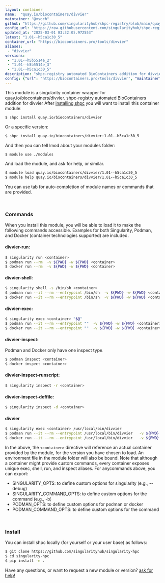 ```yaml
---
layout: container
name:  "quay.io/biocontainers/divvier"
maintainer: "@vsoch"
github: "https://github.com/singularityhub/shpc-registry/blob/main/quay.io/biocontainers/divvier/container.yaml"
config_url: "https://raw.githubusercontent.com/singularityhub/shpc-registry/main/quay.io/biocontainers/divvier/container.yaml"
updated_at: "2025-03-01 03:32:05.972553"
latest: "1.01--h5ca1c30_5"
container_url: "https://biocontainers.pro/tools/divvier"
aliases:
 - "divvier"
versions:
 - "1.01--h5b5514e_2"
 - "1.01--h5b5514e_3"
 - "1.01--h5ca1c30_5"
description: "shpc-registry automated BioContainers addition for divvier"
config: {"url": "https://biocontainers.pro/tools/divvier", "maintainer": "@vsoch", "description": "shpc-registry automated BioContainers addition for divvier", "latest": {"1.01--h5ca1c30_5": "sha256:9c59dd2dda1b54a3f36c80effe5454d902efc6ca1ed0ef926ae5eb365fff175f"}, "tags": {"1.01--h5b5514e_2": "sha256:b3484d47d0b889140177b6d3358d43fd9ede5273a69c0468932be30df64e0082", "1.01--h5b5514e_3": "sha256:996ecdf6416677fe77736aae9b4a48d3247758607ce03174f9a02d6fa45508cc", "1.01--h5ca1c30_5": "sha256:9c59dd2dda1b54a3f36c80effe5454d902efc6ca1ed0ef926ae5eb365fff175f"}, "docker": "quay.io/biocontainers/divvier", "aliases": {"divvier": "/usr/local/bin/divvier"}}
---
```


This module is a singularity container wrapper for quay.io/biocontainers/divvier.
shpc-registry automated BioContainers addition for divvier
After [installing shpc](#install) you will want to install this container module:


```bash
$ shpc install quay.io/biocontainers/divvier
```

Or a specific version:

```bash
$ shpc install quay.io/biocontainers/divvier:1.01--h5ca1c30_5
```

And then you can tell lmod about your modules folder:

```bash
$ module use ./modules
```

And load the module, and ask for help, or similar.

```bash
$ module load quay.io/biocontainers/divvier/1.01--h5ca1c30_5
$ module help quay.io/biocontainers/divvier/1.01--h5ca1c30_5
```

You can use tab for auto-completion of module names or commands that are provided.

<br>

### Commands

When you install this module, you will be able to load it to make the following commands accessible.
Examples for both Singularity, Podman, and Docker (container technologies supported) are included.

#### divvier-run:

```bash
$ singularity run <container>
$ podman run --rm  -v ${PWD} -w ${PWD} <container>
$ docker run --rm  -v ${PWD} -w ${PWD} <container>
```

#### divvier-shell:

```bash
$ singularity shell -s /bin/sh <container>
$ podman run --it --rm --entrypoint /bin/sh  -v ${PWD} -w ${PWD} <container>
$ docker run --it --rm --entrypoint /bin/sh  -v ${PWD} -w ${PWD} <container>
```

#### divvier-exec:

```bash
$ singularity exec <container> "$@"
$ podman run --it --rm --entrypoint ""  -v ${PWD} -w ${PWD} <container> "$@"
$ docker run --it --rm --entrypoint ""  -v ${PWD} -w ${PWD} <container> "$@"
```

#### divvier-inspect:

Podman and Docker only have one inspect type.

```bash
$ podman inspect <container>
$ docker inspect <container>
```

#### divvier-inspect-runscript:

```bash
$ singularity inspect -r <container>
```

#### divvier-inspect-deffile:

```bash
$ singularity inspect -d <container>
```


#### divvier

```bash
$ singularity exec <container> /usr/local/bin/divvier
$ podman run --it --rm --entrypoint /usr/local/bin/divvier   -v ${PWD} -w ${PWD} <container> -c " $@"
$ docker run --it --rm --entrypoint /usr/local/bin/divvier   -v ${PWD} -w ${PWD} <container> -c " $@"
```



In the above, the `<container>` directive will reference an actual container provided
by the module, for the version you have chosen to load. An environment file in the
module folder will also be bound. Note that although a container
might provide custom commands, every container exposes unique exec, shell, run, and
inspect aliases. For anycommands above, you can export:

 - SINGULARITY_OPTS: to define custom options for singularity (e.g., --debug)
 - SINGULARITY_COMMAND_OPTS: to define custom options for the command (e.g., -b)
 - PODMAN_OPTS: to define custom options for podman or docker
 - PODMAN_COMMAND_OPTS: to define custom options for the command

<br>

### Install

You can install shpc locally (for yourself or your user base) as follows:

```bash
$ git clone https://github.com/singularityhub/singularity-hpc
$ cd singularity-hpc
$ pip install -e .
```

Have any questions, or want to request a new module or version? [ask for help!](https://github.com/singularityhub/singularity-hpc/issues)
